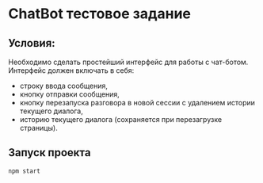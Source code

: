 # ChatBot тестовое задание

## Условия:
Необходимо сделать простейший интерфейс для работы с чат-ботом.
Интерфейс должен включать в себя:
- строку ввода сообщения,
- кнопку отправки сообщения,
- кнопку перезапуска разговора в новой сессии с удалением истории текущего
диалога,
- историю текущего диалога (сохраняется при перезагрузке страницы).

## Запуск проекта
```
npm start
```

